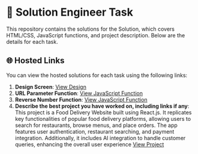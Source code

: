 # 🚀 Solution Engineer Task

This repository contains the solutions for the Solution, which covers HTML/CSS, JavaScript functions, and project description. Below are the details for each task.

## 🌐 Hosted Links
You can view the hosted solutions for each task using the following links:
1. **Design Screen**: [View Design](#)
2. **URL Parameter Function**: [View JavaScript Function](#) 
3. **Reverse Number Function**: [View JavaScript Function](#) 
4. **Describe the best project you have worked on, including links if any**:
  This project is a Food Delivery Website built using React.js. It replicates key functionalities of popular food delivery platforms, allowing users to search for restaurants, browse menus, and place orders. The app features user authentication, restaurant searching, and payment integration. Additionally, it includes AI integration to handle customer queries, enhancing the overall user experience [View Project]('https://github.com/mohit15-web/Food-Delivery-Website') 
